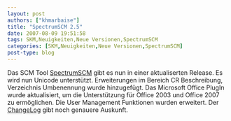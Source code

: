 ```yaml
---
layout: post
authors: ["khmarbaise"]
title: "SpectrumSCM 2.5"
date: 2007-08-09 19:51:58
tags: SKM,Neuigkeiten,Neue Versionen,SpectrumSCM
categories: [SKM,Neuigkeiten,Neue Versionen,SpectrumSCM]
post-type: blog
---
```

Das SCM Tool <a href="http://www.spectrumscm.com/">SpectrumSCM</a> gibt es nun in einer aktualiserten Release. Es wird nun Unicode unterstützt. Erweiterungen im Bereich CR Beschreibung, Verzeichnis Umbenennung wurde hinzugefügt. Das Microsoft Office PlugIn wurde aktualisiert, um die Unterstützung für Office 2003 und Office 2007 zu ermöglichen. Die User Management Funktionen wurden erweitert. Der <a href="http://www.spectrumscm.com/SpectrumSCM2_5_Press_release.pdf">ChangeLog</a> gibt noch genauere Auskunft.
